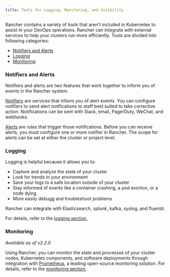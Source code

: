 ```yaml
---
title: Tools for Logging, Monitoring, and Visibility
---
```


Rancher contains a variety of tools that aren't included in Kubernetes to assist in your DevOps operations. Rancher can integrate with external services to help your clusters run more efficiently. Tools are divided into following categories:

<!-- TOC -->

- [Notifiers and Alerts](#notifiers-and-alerts)
- [Logging](#logging)
- [Monitoring](#monitoring)

<!-- /TOC -->

### Notifiers and Alerts

Notifiers and alerts are two features that work together to inform you of events in the Rancher system.

[Notifiers](/docs/cluster-admin/tools/notifiers) are services that inform you of alert events. You can configure notifiers to send alert notifications to staff best suited to take corrective action. Notifications can be sent with Slack, email, PagerDuty, WeChat, and webhooks.

[Alerts](/docs/cluster-admin/tools/alerts) are rules that trigger those notifications. Before you can receive alerts, you must configure one or more notifier in Rancher. The scope for alerts can be set at either the cluster or project level.

### Logging

Logging is helpful because it allows you to:

- Capture and analyze the state of your cluster
- Look for trends in your environment
- Save your logs to a safe location outside of your cluster
- Stay informed of events like a container crashing, a pod eviction, or a node dying
- More easily debugg and troubleshoot problems

Rancher can integrate with Elasticsearch, splunk, kafka, syslog, and fluentd.

For details, refer to the [logging section.](/docs/cluster-admin/tools/logging)

### Monitoring

_Available as of v2.2.0_

Using Rancher, you can monitor the state and processes of your cluster nodes, Kubernetes components, and software deployments through integration with [Prometheus](https://prometheus.io/), a leading open-source monitoring solution. For details, refer to the [monitoring section.](/docs/cluster-admin/tools/monitoring)
